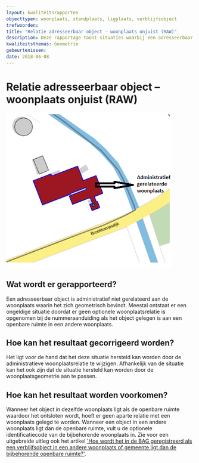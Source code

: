 ```yaml
---
layout: kwaliteitsrapporten
objecttypen: woonplaats, standplaats, ligplaats, verblijfsobject
trefwoorden:
title: "Relatie adresseerbaar object – woonplaats onjuist (RAW)"
description: Deze rapportage toont situaties waarbij een adresseerbaar object administratief niet gerelateerd is aan de woonplaats waarin het zich geometrisch bevindt.
kwaliteitsthemas: Geometrie
gebeurtenissen:
date: 2018-06-08
---
```


# Relatie adresseerbaar object – woonplaats onjuist (RAW)

![](afbeeldingen/relatie-adresseerbaar-object-woonplaats-onjuist.png)

## Wat wordt er gerapporteerd?

Een adresseerbaar object is administratief niet gerelateerd aan de woonplaats waarin het zich geometrisch bevindt. Meestal ontstaat er een ongeldige situatie doordat er geen optionele woonplaatsrelatie is opgenomen bij de nummeraanduiding als het object gelegen is aan een openbare ruimte in een andere woonplaats.

## Hoe kan het resultaat gecorrigeerd worden?

Het ligt voor de hand dat het deze situatie hersteld kan worden door de administratieve woonplaatsrelatie te wijzigen. Afhankelijk van de situatie kan het ook zijn dat de situatie hersteld kan worden door de woonplaatsgeometrie aan te passen.

## Hoe kan het resultaat worden voorkomen?

Wanneer het object in dezelfde woonplaats ligt als de openbare ruimte waardoor het ontsloten wordt, hoeft er geen aparte relatie met een woonplaats gelegd te worden. Wanneer een object in een andere woonplaats ligt dan de openbare ruimte, vult u de optionele identificatiecode van de bijbehorende woonplaats in. Zie voor een uitgebreide uitleg ook het artikel ['Hoe wordt het in de BAG geregistreerd als een verblijfsobject in een andere woonplaats of gemeente ligt dan de bijbehorende openbare ruimte?']({{-site.baseurl-}}/artikelen/hoe-wordt-het-in-de-bag-geregistreerd-als-een-verblijfsobject-in-een-andere-woonplaats-of-gemeente-ligt-dan-de-bijbehorende-openbare-ruimte).
